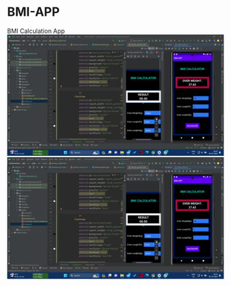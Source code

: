 # BMI-APP
BMI Calculation App
![logo](https://github.com/RAHUL-HACKER-HACKER/BMI-APP/blob/master/Images/Screenshot%202023-10-05%20010732.png)
![logo](https://github.com/RAHUL-HACKER-HACKER/BMI-APP/blob/master/Images/Screenshot%202023-10-05%20010732.png)
